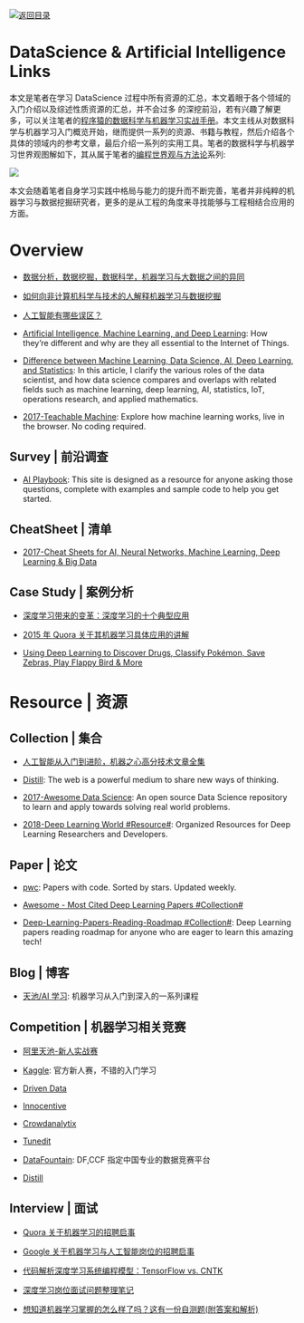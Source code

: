 [![返回目录](https://user-images.githubusercontent.com/5803001/38079637-ff0abcf0-3371-11e8-9b76-ad651620afc7.jpg)](https://github.com/wxyyxc1992/Awesome-Lists)

# DataScience & Artificial Intelligence Links

本文是笔者在学习 DataScience 过程中所有资源的汇总，本文着眼于各个领域的入门介绍以及综述性质资源的汇总，并不会过多 的深挖前沿，若有兴趣了解更多，可以关注笔者的[程序猿的数据科学与机器学习实战手册](https://github.com/wxyyxc1992/DataScience-And-MachineLearning-Handbook-For-Coders)。本文主线从对数据科学与机器学习入门概览开始，继而提供一系列的资源、书籍与教程，然后介绍各个具体的领域内的参考文章，最后介绍一系列的实用工具。笔者的数据科学与机器学习世界观图解如下，其从属于笔者的[编程世界观与方法论](https://github.com/wxyyxc1992/Coder-Knowledge-Graph/blob/master/when-you-want-to-learn.zh.md)系列:

![](https://coding.net/u/hoteam/p/Cache/git/raw/master/DataScience.png)

本文会随着笔者自身学习实践中格局与能力的提升而不断完善，笔者并非纯粹的机器学习与数据挖掘研究者，更多的是从工程的角度来寻找能够与工程相结合应用的方面。

# Overview

- [数据分析，数据挖掘，数据科学，机器学习与大数据之间的异同](https://www.quora.com/What-is-the-difference-between-Data-Analytics-Data-Analysis-Data-Mining-Data-Science-Machine-Learning-and-Big-Data-1)

- [如何向非计算机科学与技术的人解释机器学习与数据挖掘](https://www.quora.com/How-do-you-explain-Machine-Learning-and-Data-Mining-to-non-Computer-Science-people)

- [人工智能有哪些误区？](https://www.zhihu.com/question/45635116/answer/132528151)

- [Artificial Intelligence, Machine Learning, and Deep Learning](http://6me.us/daVig): How they’re different and why are they all essential to the Internet of Things.

- [Difference between Machine Learning, Data Science, AI, Deep Learning, and Statistics](http://6me.us/4cjZL): In this article, I clarify the various roles of the data scientist, and how data science compares and overlaps with related fields such as machine learning, deep learning, AI, statistics, IoT, operations research, and applied mathematics.

- [2017-Teachable Machine](https://github.com/googlecreativelab/teachable-machine): Explore how machine learning works, live in the browser. No coding required.

## Survey | 前沿调查

- [AI Playbook](http://aiplaybook.a16z.com/): This site is designed as a resource for anyone asking those questions, complete with examples and sample code to help you get started.

## CheatSheet | 清单

- [2017-Cheat Sheets for AI, Neural Networks, Machine Learning, Deep Learning & Big Data](https://parg.co/bad)

## Case Study | 案例分析

- [深度学习带来的变革：深度学习的十个典型应用](https://segmentfault.com/a/1190000007391860)

- [2015 年 Quora 关于其机器学习具体应用的讲解](https://www.quora.com/How-does-Quora-use-machine-learning-in-2015)

- [Using Deep Learning to Discover Drugs, Classify Pokémon, Save Zebras, Play Flappy Bird & More](https://parg.co/Ajl)

# Resource | 资源

## Collection | 集合

- [人工智能从入门到进阶，机器之心高分技术文章全集](http://mp.weixin.qq.com/s/o6egF1_usHSXZCZJ1RTfhQ)

- [Distill](http://distill.pub/): The web is a powerful medium to share new ways of thinking.

- [2017-Awesome Data Science](https://github.com/bulutyazilim/awesome-datascience): An open source Data Science repository to learn and apply towards solving real world problems.

- [2018-Deep Learning World #Resource#](https://github.com/astorfi/Deep-Learning-World): Organized Resources for Deep Learning Researchers and Developers.

## Paper | 论文

- [pwc](https://github.com/zziz/pwc): Papers with code. Sorted by stars. Updated weekly.

* [Awesome - Most Cited Deep Learning Papers #Collection#](https://github.com/terryum/awesome-deep-learning-papers)

* [Deep-Learning-Papers-Reading-Roadmap #Collection#](https://github.com/songrotek/Deep-Learning-Papers-Reading-Roadmap): Deep Learning papers reading roadmap for anyone who are eager to learn this amazing tech!

## Blog | 博客

- [天池/AI 学习](https://tianchi.aliyun.com/learn/index.htm?spm=5176.11510297.5610718.9.1fd94546OoB1Hx&_lang=zh_CN): 机器学习从入门到深入的一系列课程

## Competition | 机器学习相关竞赛

- [阿里天池-新人实战赛](https://tianchi.shuju.aliyun.com/getStart/index.htm?spm=5176.100065.111.3.jgYTrv&id=&_lang=zh_CN)

- [Kaggle](https://www.kaggle.com/competitions): 官方新人赛，不错的入门学习

* [Driven Data](https://www.drivendata.org/competitions/)

* [Innocentive](https://www.innocentive.com/ar/challenge/browse)

* [Crowdanalytix](https://www.crowdanalytix.com/community)

* [Tunedit](http://tunedit.org/challenges?type=student)

* [DataFountain](http://www.wid.org.cn/data/science/player/home/): DF,CCF 指定中国专业的数据竞赛平台

- [Distill](https://distill.pub/)

## Interview | 面试

- [Quora 关于机器学习的招聘启事](https://www.quora.com/careers/technical_lead_machine_learning)

- [Google 关于机器学习与人工智能岗位的招聘启事](https://www.google.com/about/careers/search?_ga=1.89288795.153537653.1473158707#!t=jo&jid=28625001&)

* [代码解析深度学习系统编程模型：TensorFlow vs. CNTK](http://geek.csdn.net/news/detail/62429)

* [深度学习岗位面试问题整理笔记](https://zhuanlan.zhihu.com/p/25005808)

- [想知道机器学习掌握的怎么样了吗？这有一份自测题(附答案和解析)](https://yq.aliyun.com/articles/64929)

